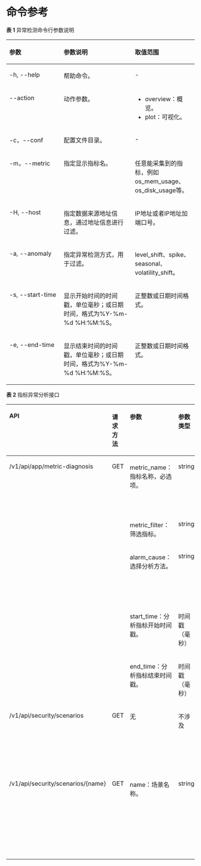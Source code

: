 # 命令参考<a name="ZH-CN_TOPIC_0000002259758180"></a>

**表 1**  异常检测命令行参数说明

<a name="zh-cn_topic_0000001667029336_table1342813795619"></a>
<table><thead align="left"><tr id="zh-cn_topic_0000001667029336_row045719711563"><th class="cellrowborder" valign="top" width="28.85858585858586%" id="mcps1.2.4.1.1"><p id="zh-cn_topic_0000001667029336_p1245710711563"><a name="zh-cn_topic_0000001667029336_p1245710711563"></a><a name="zh-cn_topic_0000001667029336_p1245710711563"></a>参数</p>
</th>
<th class="cellrowborder" valign="top" width="37.80808080808081%" id="mcps1.2.4.1.2"><p id="zh-cn_topic_0000001667029336_p184571871566"><a name="zh-cn_topic_0000001667029336_p184571871566"></a><a name="zh-cn_topic_0000001667029336_p184571871566"></a>参数说明</p>
</th>
<th class="cellrowborder" valign="top" width="33.333333333333336%" id="mcps1.2.4.1.3"><p id="zh-cn_topic_0000001667029336_p9457678569"><a name="zh-cn_topic_0000001667029336_p9457678569"></a><a name="zh-cn_topic_0000001667029336_p9457678569"></a>取值范围</p>
</th>
</tr>
</thead>
<tbody><tr id="zh-cn_topic_0000001667029336_row845747175610"><td class="cellrowborder" valign="top" width="28.85858585858586%" headers="mcps1.2.4.1.1 "><p id="zh-cn_topic_0000001667029336_p945713712568"><a name="zh-cn_topic_0000001667029336_p945713712568"></a><a name="zh-cn_topic_0000001667029336_p945713712568"></a>-h, --help</p>
</td>
<td class="cellrowborder" valign="top" width="37.80808080808081%" headers="mcps1.2.4.1.2 "><p id="zh-cn_topic_0000001667029336_p174574715614"><a name="zh-cn_topic_0000001667029336_p174574715614"></a><a name="zh-cn_topic_0000001667029336_p174574715614"></a>帮助命令。</p>
</td>
<td class="cellrowborder" valign="top" width="33.333333333333336%" headers="mcps1.2.4.1.3 "><p id="zh-cn_topic_0000001667029336_p18457187195615"><a name="zh-cn_topic_0000001667029336_p18457187195615"></a><a name="zh-cn_topic_0000001667029336_p18457187195615"></a>-</p>
</td>
</tr>
<tr id="zh-cn_topic_0000001667029336_row12457167155617"><td class="cellrowborder" valign="top" width="28.85858585858586%" headers="mcps1.2.4.1.1 "><p id="zh-cn_topic_0000001667029336_p745718714569"><a name="zh-cn_topic_0000001667029336_p745718714569"></a><a name="zh-cn_topic_0000001667029336_p745718714569"></a>--action</p>
</td>
<td class="cellrowborder" valign="top" width="37.80808080808081%" headers="mcps1.2.4.1.2 "><p id="zh-cn_topic_0000001667029336_p74571470565"><a name="zh-cn_topic_0000001667029336_p74571470565"></a><a name="zh-cn_topic_0000001667029336_p74571470565"></a>动作参数。</p>
</td>
<td class="cellrowborder" valign="top" width="33.333333333333336%" headers="mcps1.2.4.1.3 "><a name="zh-cn_topic_0000001667029336_ul14758104155813"></a><a name="zh-cn_topic_0000001667029336_ul14758104155813"></a><ul id="zh-cn_topic_0000001667029336_ul14758104155813"><li>overview：概览。</li><li>plot：可视化。</li></ul>
</td>
</tr>
<tr id="zh-cn_topic_0000001667029336_row1145717795616"><td class="cellrowborder" valign="top" width="28.85858585858586%" headers="mcps1.2.4.1.1 "><p id="zh-cn_topic_0000001667029336_p945718755617"><a name="zh-cn_topic_0000001667029336_p945718755617"></a><a name="zh-cn_topic_0000001667029336_p945718755617"></a>-c，--conf</p>
</td>
<td class="cellrowborder" valign="top" width="37.80808080808081%" headers="mcps1.2.4.1.2 "><p id="zh-cn_topic_0000001667029336_p184576712561"><a name="zh-cn_topic_0000001667029336_p184576712561"></a><a name="zh-cn_topic_0000001667029336_p184576712561"></a>配置文件目录。</p>
</td>
<td class="cellrowborder" valign="top" width="33.333333333333336%" headers="mcps1.2.4.1.3 "><p id="zh-cn_topic_0000001667029336_p3457157205619"><a name="zh-cn_topic_0000001667029336_p3457157205619"></a><a name="zh-cn_topic_0000001667029336_p3457157205619"></a>-</p>
</td>
</tr>
<tr id="zh-cn_topic_0000001667029336_row6457127115618"><td class="cellrowborder" valign="top" width="28.85858585858586%" headers="mcps1.2.4.1.1 "><p id="zh-cn_topic_0000001667029336_p18457779562"><a name="zh-cn_topic_0000001667029336_p18457779562"></a><a name="zh-cn_topic_0000001667029336_p18457779562"></a>-m，--metric</p>
</td>
<td class="cellrowborder" valign="top" width="37.80808080808081%" headers="mcps1.2.4.1.2 "><p id="zh-cn_topic_0000001667029336_p124572079561"><a name="zh-cn_topic_0000001667029336_p124572079561"></a><a name="zh-cn_topic_0000001667029336_p124572079561"></a>指定显示指标名。</p>
</td>
<td class="cellrowborder" valign="top" width="33.333333333333336%" headers="mcps1.2.4.1.3 "><p id="zh-cn_topic_0000001667029336_p1345718775612"><a name="zh-cn_topic_0000001667029336_p1345718775612"></a><a name="zh-cn_topic_0000001667029336_p1345718775612"></a>任意能采集到的指标，例如os_mem_usage、os_disk_usage等。</p>
</td>
</tr>
<tr id="zh-cn_topic_0000001667029336_row124571720564"><td class="cellrowborder" valign="top" width="28.85858585858586%" headers="mcps1.2.4.1.1 "><p id="zh-cn_topic_0000001667029336_p124571719563"><a name="zh-cn_topic_0000001667029336_p124571719563"></a><a name="zh-cn_topic_0000001667029336_p124571719563"></a>-H, --host</p>
</td>
<td class="cellrowborder" valign="top" width="37.80808080808081%" headers="mcps1.2.4.1.2 "><p id="zh-cn_topic_0000001667029336_p345827195611"><a name="zh-cn_topic_0000001667029336_p345827195611"></a><a name="zh-cn_topic_0000001667029336_p345827195611"></a>指定数据来源地址信息，通过地址信息进行过滤。</p>
</td>
<td class="cellrowborder" valign="top" width="33.333333333333336%" headers="mcps1.2.4.1.3 "><p id="zh-cn_topic_0000001667029336_p1545818725617"><a name="zh-cn_topic_0000001667029336_p1545818725617"></a><a name="zh-cn_topic_0000001667029336_p1545818725617"></a>IP地址或者IP地址加端口号。</p>
</td>
</tr>
<tr id="zh-cn_topic_0000001667029336_row1645819735616"><td class="cellrowborder" valign="top" width="28.85858585858586%" headers="mcps1.2.4.1.1 "><p id="zh-cn_topic_0000001667029336_p2458157195617"><a name="zh-cn_topic_0000001667029336_p2458157195617"></a><a name="zh-cn_topic_0000001667029336_p2458157195617"></a>-a, --anomaly</p>
</td>
<td class="cellrowborder" valign="top" width="37.80808080808081%" headers="mcps1.2.4.1.2 "><p id="zh-cn_topic_0000001667029336_p1645811720569"><a name="zh-cn_topic_0000001667029336_p1645811720569"></a><a name="zh-cn_topic_0000001667029336_p1645811720569"></a>指定异常检测方式，用于过滤。</p>
</td>
<td class="cellrowborder" valign="top" width="33.333333333333336%" headers="mcps1.2.4.1.3 "><p id="zh-cn_topic_0000001667029336_p3458178565"><a name="zh-cn_topic_0000001667029336_p3458178565"></a><a name="zh-cn_topic_0000001667029336_p3458178565"></a>level_shift、spike、seasonal、volatility_shift。</p>
</td>
</tr>
<tr id="zh-cn_topic_0000001667029336_row19458157125616"><td class="cellrowborder" valign="top" width="28.85858585858586%" headers="mcps1.2.4.1.1 "><p id="zh-cn_topic_0000001667029336_p1845816711568"><a name="zh-cn_topic_0000001667029336_p1845816711568"></a><a name="zh-cn_topic_0000001667029336_p1845816711568"></a>-s, --start-time</p>
</td>
<td class="cellrowborder" valign="top" width="37.80808080808081%" headers="mcps1.2.4.1.2 "><p id="zh-cn_topic_0000001667029336_p1544145713182"><a name="zh-cn_topic_0000001667029336_p1544145713182"></a><a name="zh-cn_topic_0000001667029336_p1544145713182"></a>显示开始时间的时间戳，单位毫秒；或日期时间，格式为%Y-%m-%d %H:%M:%S。</p>
</td>
<td class="cellrowborder" valign="top" width="33.333333333333336%" headers="mcps1.2.4.1.3 "><p id="zh-cn_topic_0000001667029336_p1095712011916"><a name="zh-cn_topic_0000001667029336_p1095712011916"></a><a name="zh-cn_topic_0000001667029336_p1095712011916"></a>正整数或日期时间格式。</p>
</td>
</tr>
<tr id="zh-cn_topic_0000001667029336_row14581773565"><td class="cellrowborder" valign="top" width="28.85858585858586%" headers="mcps1.2.4.1.1 "><p id="zh-cn_topic_0000001667029336_p84583710563"><a name="zh-cn_topic_0000001667029336_p84583710563"></a><a name="zh-cn_topic_0000001667029336_p84583710563"></a>-e, --end-time</p>
</td>
<td class="cellrowborder" valign="top" width="37.80808080808081%" headers="mcps1.2.4.1.2 "><p id="zh-cn_topic_0000001667029336_p026554719114"><a name="zh-cn_topic_0000001667029336_p026554719114"></a><a name="zh-cn_topic_0000001667029336_p026554719114"></a>显示结束时间的时间戳，单位毫秒；或日期时间，格式为%Y-%m-%d %H:%M:%S。</p>
</td>
<td class="cellrowborder" valign="top" width="33.333333333333336%" headers="mcps1.2.4.1.3 "><p id="zh-cn_topic_0000001667029336_p52656471113"><a name="zh-cn_topic_0000001667029336_p52656471113"></a><a name="zh-cn_topic_0000001667029336_p52656471113"></a>正整数或日期时间格式。</p>
</td>
</tr>
</tbody>
</table>

**表 2**  指标异常分析接口

<a name="zh-cn_topic_0000001667029336_table1543834313208"></a>
<table><thead align="left"><tr id="zh-cn_topic_0000001667029336_row10438143172012"><th class="cellrowborder" valign="top" width="20.22202220222022%" id="mcps1.2.7.1.1"><p id="zh-cn_topic_0000001667029336_p11438144312203"><a name="zh-cn_topic_0000001667029336_p11438144312203"></a><a name="zh-cn_topic_0000001667029336_p11438144312203"></a>API</p>
</th>
<th class="cellrowborder" valign="top" width="12.1012101210121%" id="mcps1.2.7.1.2"><p id="zh-cn_topic_0000001667029336_p18438143102020"><a name="zh-cn_topic_0000001667029336_p18438143102020"></a><a name="zh-cn_topic_0000001667029336_p18438143102020"></a>请求方法</p>
</th>
<th class="cellrowborder" valign="top" width="19.14191419141914%" id="mcps1.2.7.1.3"><p id="zh-cn_topic_0000001667029336_p9322183414219"><a name="zh-cn_topic_0000001667029336_p9322183414219"></a><a name="zh-cn_topic_0000001667029336_p9322183414219"></a>参数</p>
</th>
<th class="cellrowborder" valign="top" width="10.061006100610062%" id="mcps1.2.7.1.4"><p id="zh-cn_topic_0000001667029336_p15474048172319"><a name="zh-cn_topic_0000001667029336_p15474048172319"></a><a name="zh-cn_topic_0000001667029336_p15474048172319"></a>参数类型</p>
</th>
<th class="cellrowborder" valign="top" width="19.541954195419542%" id="mcps1.2.7.1.5"><p id="zh-cn_topic_0000001667029336_p198051116142312"><a name="zh-cn_topic_0000001667029336_p198051116142312"></a><a name="zh-cn_topic_0000001667029336_p198051116142312"></a>参数范围</p>
</th>
<th class="cellrowborder" valign="top" width="18.93189318931893%" id="mcps1.2.7.1.6"><p id="zh-cn_topic_0000001667029336_p17438164311205"><a name="zh-cn_topic_0000001667029336_p17438164311205"></a><a name="zh-cn_topic_0000001667029336_p17438164311205"></a>功能描述</p>
</th>
</tr>
</thead>
<tbody><tr id="zh-cn_topic_0000001667029336_row94389431203"><td class="cellrowborder" rowspan="5" valign="top" width="20.22202220222022%" headers="mcps1.2.7.1.1 "><p id="zh-cn_topic_0000001667029336_p1743810431201"><a name="zh-cn_topic_0000001667029336_p1743810431201"></a><a name="zh-cn_topic_0000001667029336_p1743810431201"></a>/v1/api/app/metric-diagnosis</p>
<p id="zh-cn_topic_0000001667029336_p9554174618243"><a name="zh-cn_topic_0000001667029336_p9554174618243"></a><a name="zh-cn_topic_0000001667029336_p9554174618243"></a></p>
<p id="zh-cn_topic_0000001667029336_p418635510242"><a name="zh-cn_topic_0000001667029336_p418635510242"></a><a name="zh-cn_topic_0000001667029336_p418635510242"></a></p>
<p id="zh-cn_topic_0000001667029336_p185665162413"><a name="zh-cn_topic_0000001667029336_p185665162413"></a><a name="zh-cn_topic_0000001667029336_p185665162413"></a></p>
<p id="zh-cn_topic_0000001667029336_p18477171772513"><a name="zh-cn_topic_0000001667029336_p18477171772513"></a><a name="zh-cn_topic_0000001667029336_p18477171772513"></a></p>
</td>
<td class="cellrowborder" rowspan="5" valign="top" width="12.1012101210121%" headers="mcps1.2.7.1.2 "><p id="zh-cn_topic_0000001667029336_p143815434206"><a name="zh-cn_topic_0000001667029336_p143815434206"></a><a name="zh-cn_topic_0000001667029336_p143815434206"></a>GET</p>
<p id="zh-cn_topic_0000001667029336_p1555412468241"><a name="zh-cn_topic_0000001667029336_p1555412468241"></a><a name="zh-cn_topic_0000001667029336_p1555412468241"></a></p>
<p id="zh-cn_topic_0000001667029336_p13186165592418"><a name="zh-cn_topic_0000001667029336_p13186165592418"></a><a name="zh-cn_topic_0000001667029336_p13186165592418"></a></p>
<p id="zh-cn_topic_0000001667029336_p7561513247"><a name="zh-cn_topic_0000001667029336_p7561513247"></a><a name="zh-cn_topic_0000001667029336_p7561513247"></a></p>
<p id="zh-cn_topic_0000001667029336_p15477017132511"><a name="zh-cn_topic_0000001667029336_p15477017132511"></a><a name="zh-cn_topic_0000001667029336_p15477017132511"></a></p>
</td>
<td class="cellrowborder" valign="top" width="19.14191419141914%" headers="mcps1.2.7.1.3 "><p id="zh-cn_topic_0000001667029336_p53221234142116"><a name="zh-cn_topic_0000001667029336_p53221234142116"></a><a name="zh-cn_topic_0000001667029336_p53221234142116"></a>metric_name：指标名称，必选项。</p>
<p id="zh-cn_topic_0000001667029336_p11530125312221"><a name="zh-cn_topic_0000001667029336_p11530125312221"></a><a name="zh-cn_topic_0000001667029336_p11530125312221"></a></p>
</td>
<td class="cellrowborder" valign="top" width="10.061006100610062%" headers="mcps1.2.7.1.4 "><p id="zh-cn_topic_0000001667029336_p11474648112314"><a name="zh-cn_topic_0000001667029336_p11474648112314"></a><a name="zh-cn_topic_0000001667029336_p11474648112314"></a>string</p>
</td>
<td class="cellrowborder" valign="top" width="19.541954195419542%" headers="mcps1.2.7.1.5 "><p id="zh-cn_topic_0000001667029336_p138051816202317"><a name="zh-cn_topic_0000001667029336_p138051816202317"></a><a name="zh-cn_topic_0000001667029336_p138051816202317"></a>os_cpu_user_usage，pg_thread_pool_rate，os_mem_usage，os_disk_usage，os_disk_io_read_delay</p>
</td>
<td class="cellrowborder" rowspan="5" valign="top" width="18.93189318931893%" headers="mcps1.2.7.1.6 "><p id="zh-cn_topic_0000001667029336_p8438164332010"><a name="zh-cn_topic_0000001667029336_p8438164332010"></a><a name="zh-cn_topic_0000001667029336_p8438164332010"></a>执行指标异常检测。</p>
</td>
</tr>
<tr id="zh-cn_topic_0000001667029336_row145543468248"><td class="cellrowborder" valign="top" headers="mcps1.2.7.1.1 "><p id="zh-cn_topic_0000001667029336_p155474632417"><a name="zh-cn_topic_0000001667029336_p155474632417"></a><a name="zh-cn_topic_0000001667029336_p155474632417"></a>metric_filter：筛选指标。</p>
</td>
<td class="cellrowborder" valign="top" headers="mcps1.2.7.1.2 "><p id="zh-cn_topic_0000001667029336_p11554154662415"><a name="zh-cn_topic_0000001667029336_p11554154662415"></a><a name="zh-cn_topic_0000001667029336_p11554154662415"></a>string</p>
</td>
<td class="cellrowborder" valign="top" headers="mcps1.2.7.1.3 "><p id="zh-cn_topic_0000001667029336_p755474611243"><a name="zh-cn_topic_0000001667029336_p755474611243"></a><a name="zh-cn_topic_0000001667029336_p755474611243"></a>不涉及</p>
</td>
</tr>
<tr id="zh-cn_topic_0000001667029336_row2186135532419"><td class="cellrowborder" valign="top" headers="mcps1.2.7.1.1 "><p id="zh-cn_topic_0000001667029336_p318615559241"><a name="zh-cn_topic_0000001667029336_p318615559241"></a><a name="zh-cn_topic_0000001667029336_p318615559241"></a>alarm_cause：选择分析方法。</p>
</td>
<td class="cellrowborder" valign="top" headers="mcps1.2.7.1.2 "><p id="zh-cn_topic_0000001667029336_p16186185522410"><a name="zh-cn_topic_0000001667029336_p16186185522410"></a><a name="zh-cn_topic_0000001667029336_p16186185522410"></a>string</p>
</td>
<td class="cellrowborder" valign="top" headers="mcps1.2.7.1.3 "><p id="zh-cn_topic_0000001667029336_p15186145522417"><a name="zh-cn_topic_0000001667029336_p15186145522417"></a><a name="zh-cn_topic_0000001667029336_p15186145522417"></a>high_cpu_usage,  high_thread_pool_rate,  high_dynamic_mem_usage,  high_shared_mem_usage,  high_disk_usage, high_io_delay</p>
</td>
</tr>
<tr id="zh-cn_topic_0000001667029336_row956195113245"><td class="cellrowborder" valign="top" headers="mcps1.2.7.1.1 "><p id="zh-cn_topic_0000001667029336_p556051112410"><a name="zh-cn_topic_0000001667029336_p556051112410"></a><a name="zh-cn_topic_0000001667029336_p556051112410"></a>start_time：分析指标开始时间戳。</p>
</td>
<td class="cellrowborder" valign="top" headers="mcps1.2.7.1.2 "><p id="zh-cn_topic_0000001667029336_p165665118244"><a name="zh-cn_topic_0000001667029336_p165665118244"></a><a name="zh-cn_topic_0000001667029336_p165665118244"></a>时间戳（毫秒）</p>
</td>
<td class="cellrowborder" valign="top" headers="mcps1.2.7.1.3 "><p id="zh-cn_topic_0000001667029336_p1356251192414"><a name="zh-cn_topic_0000001667029336_p1356251192414"></a><a name="zh-cn_topic_0000001667029336_p1356251192414"></a>不涉及</p>
</td>
</tr>
<tr id="zh-cn_topic_0000001667029336_row747741719257"><td class="cellrowborder" valign="top" headers="mcps1.2.7.1.1 "><p id="zh-cn_topic_0000001667029336_p14477111713253"><a name="zh-cn_topic_0000001667029336_p14477111713253"></a><a name="zh-cn_topic_0000001667029336_p14477111713253"></a>end_time：分析指标结束时间戳。</p>
</td>
<td class="cellrowborder" valign="top" headers="mcps1.2.7.1.2 "><p id="zh-cn_topic_0000001667029336_p54771217102513"><a name="zh-cn_topic_0000001667029336_p54771217102513"></a><a name="zh-cn_topic_0000001667029336_p54771217102513"></a>时间戳（毫秒）</p>
</td>
<td class="cellrowborder" valign="top" headers="mcps1.2.7.1.3 "><p id="zh-cn_topic_0000001667029336_p147718175259"><a name="zh-cn_topic_0000001667029336_p147718175259"></a><a name="zh-cn_topic_0000001667029336_p147718175259"></a>不涉及</p>
</td>
</tr>
<tr id="zh-cn_topic_0000001667029336_row257615234616"><td class="cellrowborder" valign="top" width="20.22202220222022%" headers="mcps1.2.7.1.1 "><p id="zh-cn_topic_0000001667029336_p1576172124617"><a name="zh-cn_topic_0000001667029336_p1576172124617"></a><a name="zh-cn_topic_0000001667029336_p1576172124617"></a>/v1/api/security/scenarios</p>
</td>
<td class="cellrowborder" valign="top" width="12.1012101210121%" headers="mcps1.2.7.1.2 "><p id="zh-cn_topic_0000001667029336_p165761223467"><a name="zh-cn_topic_0000001667029336_p165761223467"></a><a name="zh-cn_topic_0000001667029336_p165761223467"></a>GET</p>
</td>
<td class="cellrowborder" valign="top" width="19.14191419141914%" headers="mcps1.2.7.1.3 "><p id="zh-cn_topic_0000001667029336_p115761724466"><a name="zh-cn_topic_0000001667029336_p115761724466"></a><a name="zh-cn_topic_0000001667029336_p115761724466"></a>无</p>
</td>
<td class="cellrowborder" valign="top" width="10.061006100610062%" headers="mcps1.2.7.1.4 "><p id="zh-cn_topic_0000001667029336_p155763274618"><a name="zh-cn_topic_0000001667029336_p155763274618"></a><a name="zh-cn_topic_0000001667029336_p155763274618"></a>不涉及</p>
</td>
<td class="cellrowborder" valign="top" width="19.541954195419542%" headers="mcps1.2.7.1.5 "><p id="zh-cn_topic_0000001667029336_p185766244615"><a name="zh-cn_topic_0000001667029336_p185766244615"></a><a name="zh-cn_topic_0000001667029336_p185766244615"></a>不涉及</p>
</td>
<td class="cellrowborder" valign="top" width="18.93189318931893%" headers="mcps1.2.7.1.6 "><p id="zh-cn_topic_0000001667029336_p1657611274614"><a name="zh-cn_topic_0000001667029336_p1657611274614"></a><a name="zh-cn_topic_0000001667029336_p1657611274614"></a>获取所有安全异常类型。</p>
</td>
</tr>
<tr id="zh-cn_topic_0000001667029336_row20601402312"><td class="cellrowborder" valign="top" width="20.22202220222022%" headers="mcps1.2.7.1.1 "><p id="zh-cn_topic_0000001667029336_p11609012319"><a name="zh-cn_topic_0000001667029336_p11609012319"></a><a name="zh-cn_topic_0000001667029336_p11609012319"></a>/v1/api/security/scenarios/{name}</p>
</td>
<td class="cellrowborder" valign="top" width="12.1012101210121%" headers="mcps1.2.7.1.2 "><p id="zh-cn_topic_0000001667029336_p186011083113"><a name="zh-cn_topic_0000001667029336_p186011083113"></a><a name="zh-cn_topic_0000001667029336_p186011083113"></a>GET</p>
</td>
<td class="cellrowborder" valign="top" width="19.14191419141914%" headers="mcps1.2.7.1.3 "><p id="zh-cn_topic_0000001667029336_p17602043117"><a name="zh-cn_topic_0000001667029336_p17602043117"></a><a name="zh-cn_topic_0000001667029336_p17602043117"></a>name：场景名称。</p>
</td>
<td class="cellrowborder" valign="top" width="10.061006100610062%" headers="mcps1.2.7.1.4 "><p id="zh-cn_topic_0000001667029336_p66017083111"><a name="zh-cn_topic_0000001667029336_p66017083111"></a><a name="zh-cn_topic_0000001667029336_p66017083111"></a>string</p>
</td>
<td class="cellrowborder" valign="top" width="19.541954195419542%" headers="mcps1.2.7.1.5 "><p id="zh-cn_topic_0000001667029336_p186040153119"><a name="zh-cn_topic_0000001667029336_p186040153119"></a><a name="zh-cn_topic_0000001667029336_p186040153119"></a>scanning_attack, brute_force_login_attack, user_violation_attack</p>
</td>
<td class="cellrowborder" valign="top" width="18.93189318931893%" headers="mcps1.2.7.1.6 "><p id="zh-cn_topic_0000001667029336_p1160190173117"><a name="zh-cn_topic_0000001667029336_p1160190173117"></a><a name="zh-cn_topic_0000001667029336_p1160190173117"></a>获取指定安全异常场景的校准状态。</p>
</td>
</tr>
</tbody>
</table>

